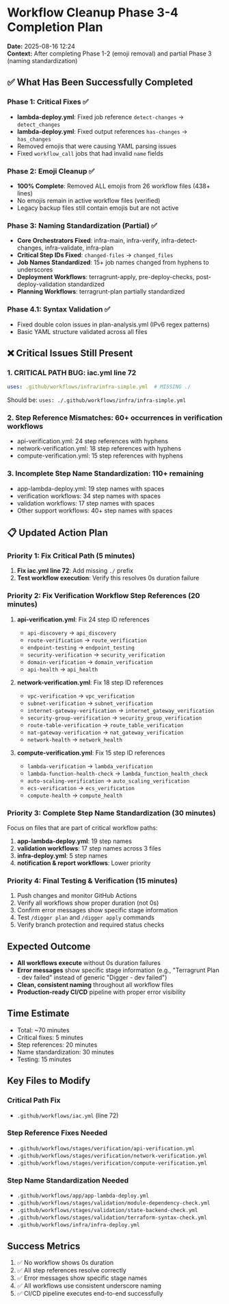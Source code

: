 # Workflow Cleanup Phase 3-4 Completion Plan
**Date:** 2025-08-16 12:24  
**Context:** After completing Phase 1-2 (emoji removal) and partial Phase 3 (naming standardization)

## ✅ What Has Been Successfully Completed

### Phase 1: Critical Fixes ✅
- **lambda-deploy.yml**: Fixed job reference `detect-changes` → `detect_changes`
- **lambda-deploy.yml**: Fixed output references `has-changes` → `has_changes`
- Removed emojis that were causing YAML parsing issues
- Fixed `workflow_call` jobs that had invalid `name` fields

### Phase 2: Emoji Cleanup ✅
- **100% Complete**: Removed ALL emojis from 26 workflow files (438+ lines)
- No emojis remain in active workflow files (verified)
- Legacy backup files still contain emojis but are not active

### Phase 3: Naming Standardization (Partial) ✅
- **Core Orchestrators Fixed**: infra-main, infra-verify, infra-detect-changes, infra-validate, infra-plan
- **Critical Step IDs Fixed**: `changed-files` → `changed_files`
- **Job Names Standardized**: 15+ job names changed from hyphens to underscores
- **Deployment Workflows**: terragrunt-apply, pre-deploy-checks, post-deploy-validation standardized
- **Planning Workflows**: terragrunt-plan partially standardized

### Phase 4.1: Syntax Validation ✅
- Fixed double colon issues in plan-analysis.yml (IPv6 regex patterns)
- Basic YAML structure validated across all files

## ❌ Critical Issues Still Present

### 1. **CRITICAL PATH BUG**: iac.yml line 72
```yaml
uses: .github/workflows/infra/infra-simple.yml  # MISSING ./
```
Should be: `uses: ./.github/workflows/infra/infra-simple.yml`

### 2. **Step Reference Mismatches**: 60+ occurrences in verification workflows
- api-verification.yml: 24 step references with hyphens
- network-verification.yml: 18 step references with hyphens  
- compute-verification.yml: 15 step references with hyphens

### 3. **Incomplete Step Name Standardization**: 110+ remaining
- app-lambda-deploy.yml: 19 step names with spaces
- verification workflows: 34 step names with spaces
- validation workflows: 17 step names with spaces
- Other support workflows: 40+ step names with spaces

## 📋 Updated Action Plan

### Priority 1: Fix Critical Path (5 minutes)
1. **Fix iac.yml line 72**: Add missing `./` prefix
2. **Test workflow execution**: Verify this resolves 0s duration failure

### Priority 2: Fix Verification Workflow Step References (20 minutes)
1. **api-verification.yml**: Fix 24 step ID references
   - `api-discovery` → `api_discovery`
   - `route-verification` → `route_verification`
   - `endpoint-testing` → `endpoint_testing`
   - `security-verification` → `security_verification`
   - `domain-verification` → `domain_verification`
   - `api-health` → `api_health`

2. **network-verification.yml**: Fix 18 step ID references
   - `vpc-verification` → `vpc_verification`
   - `subnet-verification` → `subnet_verification`
   - `internet-gateway-verification` → `internet_gateway_verification`
   - `security-group-verification` → `security_group_verification`
   - `route-table-verification` → `route_table_verification`
   - `nat-gateway-verification` → `nat_gateway_verification`
   - `network-health` → `network_health`

3. **compute-verification.yml**: Fix 15 step ID references
   - `lambda-verification` → `lambda_verification`
   - `lambda-function-health-check` → `lambda_function_health_check`
   - `auto-scaling-verification` → `auto_scaling_verification`
   - `ecs-verification` → `ecs_verification`
   - `compute-health` → `compute_health`

### Priority 3: Complete Step Name Standardization (30 minutes)
Focus on files that are part of critical workflow paths:
1. **app-lambda-deploy.yml**: 19 step names
2. **validation workflows**: 17 step names across 3 files
3. **infra-deploy.yml**: 5 step names
4. **notification & report workflows**: Lower priority

### Priority 4: Final Testing & Verification (15 minutes)
1. Push changes and monitor GitHub Actions
2. Verify all workflows show proper duration (not 0s)
3. Confirm error messages show specific stage information
4. Test `/digger plan` and `/digger apply` commands
5. Verify branch protection and required status checks

## Expected Outcome
- **All workflows execute** without 0s duration failures
- **Error messages** show specific stage information (e.g., "Terragrunt Plan - dev failed" instead of generic "Digger - dev failed")
- **Clean, consistent naming** throughout all workflow files
- **Production-ready CI/CD** pipeline with proper error visibility

## Time Estimate
- Total: ~70 minutes
- Critical fixes: 5 minutes
- Step references: 20 minutes  
- Name standardization: 30 minutes
- Testing: 15 minutes

## Key Files to Modify

### Critical Path Fix
- `.github/workflows/iac.yml` (line 72)

### Step Reference Fixes Needed
- `.github/workflows/stages/verification/api-verification.yml`
- `.github/workflows/stages/verification/network-verification.yml`
- `.github/workflows/stages/verification/compute-verification.yml`

### Step Name Standardization Needed
- `.github/workflows/app/app-lambda-deploy.yml`
- `.github/workflows/stages/validation/module-dependency-check.yml`
- `.github/workflows/stages/validation/state-backend-check.yml`
- `.github/workflows/stages/validation/terraform-syntax-check.yml`
- `.github/workflows/infra/infra-deploy.yml`

## Success Metrics
1. ✅ No workflow shows 0s duration
2. ✅ All step references resolve correctly
3. ✅ Error messages show specific stage names
4. ✅ All workflows use consistent underscore naming
5. ✅ CI/CD pipeline executes end-to-end successfully